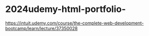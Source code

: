 # 2024udemy-html-portfolio-
https://intuit.udemy.com/course/the-complete-web-development-bootcamp/learn/lecture/37350028

